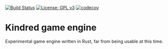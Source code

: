 [![Build Status](https://travis-ci.org/Malkaviel/KindredEngine.svg?branch=master)](https://travis-ci.org/Malkaviel/KindredEngine)  [![License: GPL v3](https://img.shields.io/badge/License-GPL%20v3-blue.svg)](https://www.gnu.org/licenses/gpl-3.0) [![codecov](https://codecov.io/gh/Malkaviel/KindredEngine/branch/master/graph/badge.svg)](https://codecov.io/gh/Malkaviel/KindredEngine)
# Kindred game engine
Experimental game engine written in Rust, far from being usable at this time.